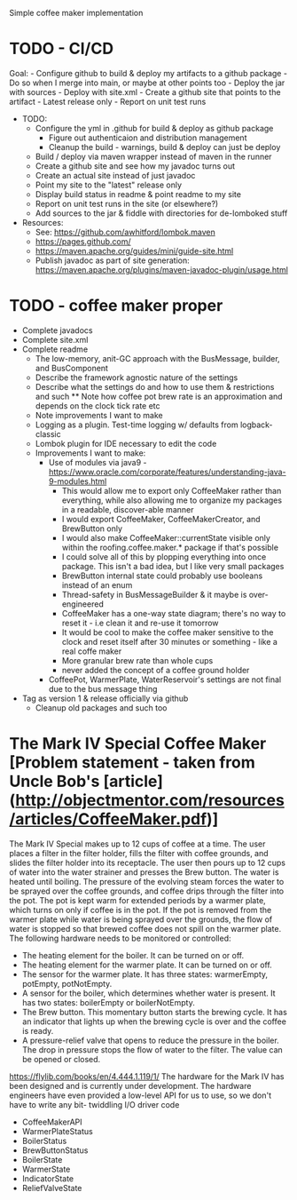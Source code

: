 Simple coffee maker implementation

# TODO - CI/CD
Goal:
    - Configure github to build & deploy my artifacts to a github package
    - Do so when I merge into main, or maybe at other points too
    - Deploy the jar with sources
    - Deploy with site.xml
    - Create a github site that points to the artifact
        - Latest release only
    - Report on unit test runs
- TODO:
    - Configure the yml in .github for build & deploy as github package
        - Figure out authenticaion and distribution management
        - Cleanup the build - warnings, build & deploy can just be deploy
    - Build / deploy via maven wrapper instead of maven in the runner
    - Create a github site and see how my javadoc turns out
    - Create an actual site instead of just javadoc
    - Point my site to the "latest" release only
    - Display build status in readme & point readme to my site
    - Report on unit test runs in the site (or elsewhere?)
    - Add sources to the jar & fiddle with directories for de-lomboked stuff
- Resources:
    - See: https://github.com/awhitford/lombok.maven
    - https://pages.github.com/
    - https://maven.apache.org/guides/mini/guide-site.html
    - Publish javadoc as part of site generation: https://maven.apache.org/plugins/maven-javadoc-plugin/usage.html
    
# TODO - coffee maker proper
* Complete javadocs
* Complete site.xml
* Complete readme
    * The low-memory, anit-GC approach with the BusMessage, builder, and BusComponent
    * Describe the framework agnostic nature of the settings
    * Describe what the settings do and how to use them & restrictions and such
        ** Note how coffee pot brew rate is an approximation and depends on the clock tick rate etc
    * Note improvements I want to make
    * Logging as a plugin. Test-time logging w/ defaults from logback-classic
    * Lombok plugin for IDE necessary to edit the code
    * Improvements I want to make:
        * Use of modules via java9 - https://www.oracle.com/corporate/features/understanding-java-9-modules.html
            * This would allow me to export only CoffeeMaker rather than everything, while also allowing me to organize my packages in a readable, discover-able manner
            * I would export CoffeeMaker, CoffeeMakerCreator, and BrewButton only
            * I would also make CoffeeMaker::currentState visible only within the roofing.coffee.maker.* package if that's possible
            * I could solve all of this by plopping everything into once package. This isn't a bad idea, but I like very small packages
            * BrewButton internal state could probably use booleans instead of an enum
            * Thread-safety in BusMessageBuilder & it maybe is over-engineered
            * CoffeeMaker has a one-way state diagram; there's no way to reset it - i.e clean it and re-use it tomorrow
            * It would be cool to make the coffee maker sensitive to the clock and reset itself after 30 minutes or something - like a real coffe maker
            * More granular brew rate than whole cups
            * never added the concept of a coffee ground holder
        * CoffeePot, WarmerPlate, WaterReservoir's settings are not final due to the bus message thing
* Tag as version 1 & release officially via github
    * Cleanup old packages and such too

# The Mark IV Special Coffee Maker [Problem statement - taken from Uncle Bob's [article] (http://objectmentor.com/resources/articles/CoffeeMaker.pdf)]

The Mark IV Special makes up to 12 cups of coffee at a time. The user places a filter in the filter holder, fills the filter with coffee grounds, and slides the filter holder into its receptacle. The user then pours up to 12 cups of water into the water strainer and presses the Brew button. The water is heated until boiling. The pressure of the evolving steam forces the water to be sprayed over the coffee grounds, and coffee drips through the filter into the pot. The pot is kept warm for extended periods by a warmer plate, which turns on only if coffee is in the pot. If the pot is removed from the warmer plate while water is being sprayed over the grounds, the flow of water is stopped so that brewed coffee does not spill on the warmer plate. The following hardware needs to be monitored or controlled:

* The heating element for the boiler. It can be turned on or off.
* The heating element for the warmer plate. It can be turned on or off.
* The sensor for the warmer plate. It has three states: warmerEmpty, potEmpty, potNotEmpty.
* A sensor for the boiler, which determines whether water is present. It has two states: boilerEmpty or boilerNotEmpty.
* The Brew button. This momentary button starts the brewing cycle. It has an indicator that lights up when the brewing cycle is over and the coffee is ready.
* A pressure-relief valve that opens to reduce the pressure in the boiler. The drop in pressure stops the flow of water to the filter. The value can be opened or closed.


https://flylib.com/books/en/4.444.1.119/1/
The hardware for the Mark IV has been designed and is currently under development. The hardware engineers have even provided a low-level API for us to use, so we don't have to write any bit- twiddling I/O driver code 
* CoffeeMakerAPI
* WarmerPlateStatus
* BoilerStatus
* BrewButtonStatus
* BoilerState
* WarmerState
* IndicatorState
* ReliefValveState